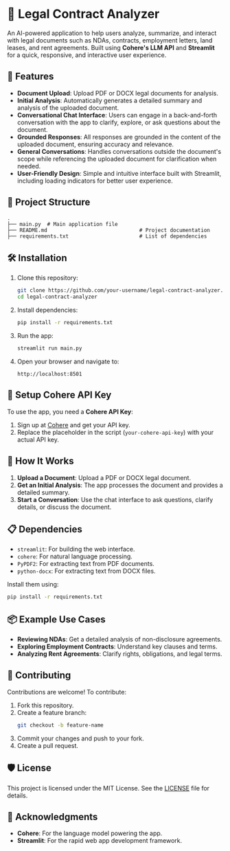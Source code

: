 # 📝 Legal Contract Analyzer

An AI-powered application to help users analyze, summarize, and interact with legal documents such as NDAs, contracts, employment letters, land leases, and rent agreements. Built using **Cohere's LLM API** and **Streamlit** for a quick, responsive, and interactive user experience.

## 🚀 Features
- **Document Upload**: Upload PDF or DOCX legal documents for analysis.
- **Initial Analysis**: Automatically generates a detailed summary and analysis of the uploaded document.
- **Conversational Chat Interface**: Users can engage in a back-and-forth conversation with the app to clarify, explore, or ask questions about the document.
- **Grounded Responses**: All responses are grounded in the content of the uploaded document, ensuring accuracy and relevance.
- **General Conversations**: Handles conversations outside the document's scope while referencing the uploaded document for clarification when needed.
- **User-Friendly Design**: Simple and intuitive interface built with Streamlit, including loading indicators for better user experience.

## 📂 Project Structure
```
.
├── main.py  # Main application file
├── README.md                              # Project documentation
├── requirements.txt                       # List of dependencies
```

## 🛠️ Installation

1. Clone this repository:
   ```bash
   git clone https://github.com/your-username/legal-contract-analyzer.git
   cd legal-contract-analyzer
   ```

2. Install dependencies:
   ```bash
   pip install -r requirements.txt
   ```

3. Run the app:
   ```bash
   streamlit run main.py
   ```

4. Open your browser and navigate to:
   ```
   http://localhost:8501
   ```

## 🔑 Setup Cohere API Key
To use the app, you need a **Cohere API Key**:
1. Sign up at [Cohere](https://cohere.com/) and get your API key.
2. Replace the placeholder in the script (`your-cohere-api-key`) with your actual API key.

## 🎥 How It Works
1. **Upload a Document**: Upload a PDF or DOCX legal document.
2. **Get an Initial Analysis**: The app processes the document and provides a detailed summary.
3. **Start a Conversation**: Use the chat interface to ask questions, clarify details, or discuss the document.

## 📋 Dependencies
- `streamlit`: For building the web interface.
- `cohere`: For natural language processing.
- `PyPDF2`: For extracting text from PDF documents.
- `python-docx`: For extracting text from DOCX files.

Install them using:
```bash
pip install -r requirements.txt
```

## 📦 Example Use Cases
- **Reviewing NDAs**: Get a detailed analysis of non-disclosure agreements.
- **Exploring Employment Contracts**: Understand key clauses and terms.
- **Analyzing Rent Agreements**: Clarify rights, obligations, and legal terms.

## 🤝 Contributing
Contributions are welcome! To contribute:
1. Fork this repository.
2. Create a feature branch:
   ```bash
   git checkout -b feature-name
   ```
3. Commit your changes and push to your fork.
4. Create a pull request.

## 🛡️ License
This project is licensed under the MIT License. See the [LICENSE](LICENSE) file for details.

## 🌟 Acknowledgments
- **Cohere**: For the language model powering the app.
- **Streamlit**: For the rapid web app development framework.
